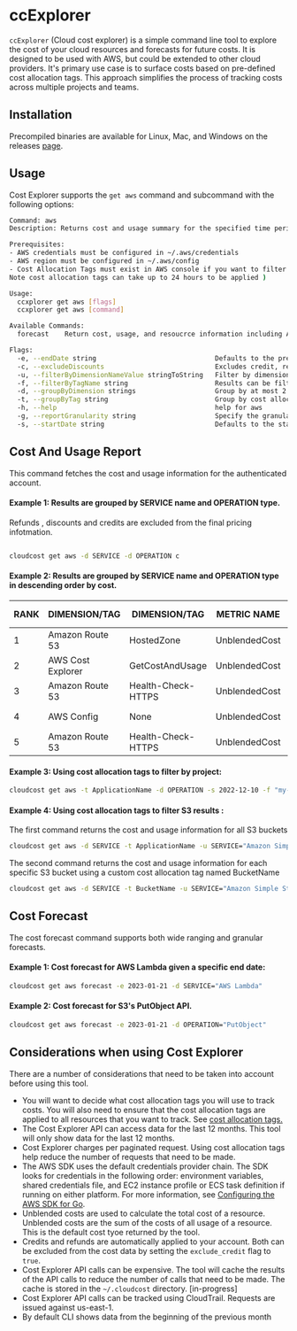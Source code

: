 # ccExplorer

`ccExplorer` (Cloud cost explorer) is a simple command line tool to explore the 
cost of your cloud resources and forecasts for future costs.
It is designed to be used with AWS, but could be extended to other cloud providers. It's primary 
use case is to surface costs based on pre-defined 
cost allocation tags. 
This approach simplifies the process of tracking costs across multiple projects and teams.   

## Installation

Precompiled binaries are available for Linux, Mac, and Windows on the releases [page](https://github.com/cduggn/cloudcost/releases).

## Usage

Cost Explorer supports the `get aws` command and subcommand with the following 
options:

```bash
Command: aws
Description: Returns cost and usage summary for the specified time period.

Prerequisites:
- AWS credentials must be configured in ~/.aws/credentials
- AWS region must be configured in ~/.aws/config
- Cost Allocation Tags must exist in AWS console if you want to filter by tag (
Note cost allocation tags can take up to 24 hours to be applied )

Usage:
  ccxplorer get aws [flags]
  ccxplorer get aws [command]

Available Commands:
  forecast    Return cost, usage, and resoucrce information including ARN

Flags:
  -e, --endDate string                              Defaults to the present day (default "2023-01-09")
  -c, --excludeDiscounts                            Excludes credit, refund, and discount information in the report summary. Disabled by default.
  -u, --filterByDimensionNameValue stringToString   Filter by dimension . Example: -U SERVICE='Amazon Simple Storage Service' (default [])
  -f, --filterByTagName string                      Results can be filtered by custom cost allocation tags. The groupByTag flag must be set with an active cost allocation tag. Once the tag is set, the filterByTagName flag can be used
  -d, --groupByDimension strings                    Group by at most 2 dimension tags [ Dimensions: AZ, SERVICE, USAGE_TYPE ]
  -t, --groupByTag string                           Group by cost allocation tag. Example: ApplicationName, Environment, BucketName
  -h, --help                                        help for aws
  -g, --reportGranularity string                    Specify the granularity of pricing information returned from GetCostAndUsage API request. Possible values include: Monthly, Daily or Hourly (default "MONTHLY")
  -s, --startDate string                            Defaults to the start of the current month (default "2023-01-01")
```

## Cost And Usage Report 
This command fetches the cost and usage information for the 
authenticated 
account.

#### Example 1: Results are grouped by SERVICE name and OPERATION type. 
Refunds , 
discounts and credits are excluded from the final pricing infotmation. 

```bash

cloudcost get aws -d SERVICE -d OPERATION c

```

#### Example 2: Results are grouped by SERVICE name and OPERATION type in descending order by cost.

<sub>

| RANK | DIMENSION/TAG   | DIMENSION/TAG   | METRIC NAME | NUMERIC AMOUNT | STRING AMOUNT | UNIT | GRANULARITY | START | END  |
|---------|-----------|--------|------|------| ------|------|------|------|------|
| 1 | Amazon Route 53   | HostedZone | UnblendedCost |  1.50000010 | 1.5  | USD | MONTHLY | 2021-12-01 | 2021-12-31 |
| 2 | AWS Cost Explorer  | GetCostAndUsage | UnblendedCost | 0.46000010  | 0.46 | USD | MONTHLY | 2021-12-01 | 2021-12-31 |
| 3 | Amazon Route 53  | Health-Check-HTTPS | UnblendedCost | 0.22580610|   0.23 | USD | MONTHLY | 2021-12-01 | 2021-12-31 |
| 4 | AWS Config   | None | UnblendedCost | 0.18900010 | 0.19 | USD | MONTHLY | 2021-12-01 | 2021-12-31 |
| 5 | Amazon Route 53   | Health-Check-HTTPS | UnblendedCost | 0.18900010 | 0.19 | USD | MONTHLY | 2021-12-01 | 2021-12-31 |

</sub>

#### Example 3: Using cost allocation tags to filter by project:

```bash
cloudcost get aws -t ApplicationName -d OPERATION -s 2022-12-10 -f "my-project"
```

#### Example 4: Using cost allocation tags to filter S3 results :

The first command returns the cost and usage information for all S3 buckets

```bash
cloudcost get aws -d SERVICE -t ApplicationName -u SERVICE="Amazon Simple Storage Service"  -c
```

The second command returns the cost and usage information for each specific 
S3 bucket using a custom cost allocation tag named BucketName

```bash
cloudcost get aws -d SERVICE -t BucketName -u SERVICE="Amazon Simple Storage"

```


## Cost Forecast
The cost forecast command supports both wide ranging and granular forecasts.

#### Example 1: Cost forecast for AWS Lambda given a specific end date:

```bash 
cloudcost get aws forecast -e 2023-01-21 -d SERVICE="AWS Lambda"
```

#### Example 2: Cost forecast for S3's PutObject API. 


```bash
cloudcost get aws forecast -e 2023-01-21 -d OPERATION="PutObject"
```


## Considerations when using Cost Explorer

There are a number of considerations that need to be taken into account before using this tool.

- You will want to decide what cost allocation tags you will use to track costs. You will also need to ensure that the
  cost allocation tags are applied to all resources that you want to track. See [cost allocation tags.](https://docs.aws.amazon.com/awsaccountbilling/latest/aboutv2/cost-alloc-tags.html)
- The Cost Explorer API can access data for the last 12 months. This tool will only show data for the last 12 months.
- Cost Explorer charges per paginated request. Using cost allocation tags help reduce the number of requests that need to be made.
- The AWS SDK uses the default credentials provider chain. The SDK looks for credentials in the following order: environment variables,
  shared credentials file, and EC2 instance profile or ECS task definition if running on either platform. For more information, see [Configuring the AWS SDK for Go](https://docs.aws.amazon.com/sdk-for-go/v1/developer-guide/configuring-sdk.html).
- Unblended costs are used to calculate the total cost of a resource. Unblended costs are the sum of the costs of all usage of a resource. This is the default cost tyoe returned by the tool.
- Credits and refunds are automatically applied to your account. Both can be excluded from the cost data by setting the `exclude_credit` flag to `true`.
- Cost Explorer API calls can be expensive. The tool will cache the results of the API calls to reduce the number of calls that need to be made. The cache is stored in the `~/.cloudcost` directory. [in-progress]
- Cost Explorer API calls can be tracked using CloudTrail. Requests are issued against us-east-1.
- By default CLI shows data from the beginning of the previous month
